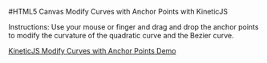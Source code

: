 
#HTML5 Canvas Modify Curves with Anchor Points with KineticJS

Instructions: Use your mouse or finger and drag and drop the anchor points to
modify the curvature of the quadratic curve and the Bezier curve.

<a class="jsbin-embed" href="http://jsbin.com/vicur/1/embed?js,output">KineticJS Modify Curves with Anchor Points  Demo</a><script src="http://static.jsbin.com/js/embed.js"></script>